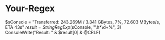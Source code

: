 # Your-Regex
$sConsole = "Transferred:      243.269M / 3.341 GBytes, 7%, 72.603 MBytes/s, ETA 43s" $result = StringRegExp($sConsole, "\h*\d+%", 3) ConsoleWrite("Result: " &amp; $result[0] &amp; @CRLF)
